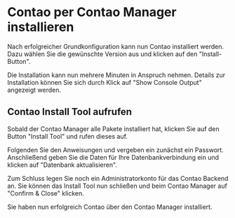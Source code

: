# Contao per Contao Manager installieren
Nach erfolgreicher Grundkonfiguration kann nun Contao installiert werden.
Dazu wählen Sie die gewünschte Version aus und klicken auf den "Install-Button". 

Die Installation kann nun mehrere Minuten in Anspruch nehmen.
Details zur Installation können Sie sich durch Klick auf "Show Console Output"
angezeigt werden.


## Contao Install Tool aufrufen
Sobald der Contao Manager alle Pakete installiert hat, klicken Sie auf den
Button "Install Tool" und rufen dieses auf.

Folgenden Sie den Anweisungen und vergeben ein zunächst ein Passwort.
Anschließend geben Sie die Daten für Ihre Datenbankverbindung ein und klicken
auf "Datenbank aktualisieren".

Zum Schluss legen Sie noch ein Administratorkonto für das Contao Backend an.
Sie können das Install Tool nun schließen und beim Contao Manager auf
"Confirm & Close" klicken.

Sie haben nun erfolgreich Contao über den Contao Manager installiert.
